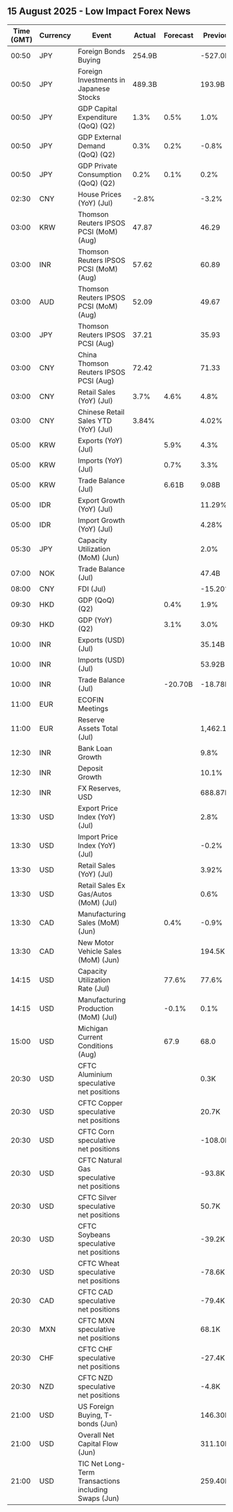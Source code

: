 ## 15 August 2025 - Low Impact Forex News

| Time (GMT) | Currency | Event | Actual | Forecast | Previous |
|------|----------|-------|--------|----------|----------|
| 00:50 | JPY | Foreign Bonds Buying | 254.9B |  | -527.0B |
| 00:50 | JPY | Foreign Investments in Japanese Stocks | 489.3B |  | 193.9B |
| 00:50 | JPY | GDP Capital Expenditure (QoQ) (Q2) | 1.3% | 0.5% | 1.0% |
| 00:50 | JPY | GDP External Demand (QoQ) (Q2) | 0.3% | 0.2% | -0.8% |
| 00:50 | JPY | GDP Private Consumption (QoQ) (Q2) | 0.2% | 0.1% | 0.2% |
| 02:30 | CNY | House Prices (YoY) (Jul) | -2.8% |  | -3.2% |
| 03:00 | KRW | Thomson Reuters IPSOS PCSI (MoM) (Aug) | 47.87 |  | 46.29 |
| 03:00 | INR | Thomson Reuters IPSOS PCSI (MoM) (Aug) | 57.62 |  | 60.89 |
| 03:00 | AUD | Thomson Reuters IPSOS PCSI (MoM) (Aug) | 52.09 |  | 49.67 |
| 03:00 | JPY | Thomson Reuters IPSOS PCSI (Aug) | 37.21 |  | 35.93 |
| 03:00 | CNY | China Thomson Reuters IPSOS PCSI (Aug) | 72.42 |  | 71.33 |
| 03:00 | CNY | Retail Sales (YoY) (Jul) | 3.7% | 4.6% | 4.8% |
| 03:00 | CNY | Chinese Retail Sales YTD (YoY) (Jul) | 3.84% |  | 4.02% |
| 05:00 | KRW | Exports (YoY) (Jul) |  | 5.9% | 4.3% |
| 05:00 | KRW | Imports (YoY) (Jul) |  | 0.7% | 3.3% |
| 05:00 | KRW | Trade Balance (Jul) |  | 6.61B | 9.08B |
| 05:00 | IDR | Export Growth (YoY) (Jul) |  |  | 11.29% |
| 05:00 | IDR | Import Growth (YoY) (Jul) |  |  | 4.28% |
| 05:30 | JPY | Capacity Utilization (MoM) (Jun) |  |  | 2.0% |
| 07:00 | NOK | Trade Balance (Jul) |  |  | 47.4B |
| 08:00 | CNY | FDI (Jul) |  |  | -15.20% |
| 09:30 | HKD | GDP (QoQ) (Q2) |  | 0.4% | 1.9% |
| 09:30 | HKD | GDP (YoY) (Q2) |  | 3.1% | 3.0% |
| 10:00 | INR | Exports (USD) (Jul) |  |  | 35.14B |
| 10:00 | INR | Imports (USD) (Jul) |  |  | 53.92B |
| 10:00 | INR | Trade Balance (Jul) |  | -20.70B | -18.78B |
| 11:00 | EUR | ECOFIN Meetings |  |  |  |
| 11:00 | EUR | Reserve Assets Total (Jul) |  |  | 1,462.10B |
| 12:30 | INR | Bank Loan Growth |  |  | 9.8% |
| 12:30 | INR | Deposit Growth |  |  | 10.1% |
| 12:30 | INR | FX Reserves, USD |  |  | 688.87B |
| 13:30 | USD | Export Price Index (YoY) (Jul) |  |  | 2.8% |
| 13:30 | USD | Import Price Index (YoY) (Jul) |  |  | -0.2% |
| 13:30 | USD | Retail Sales (YoY) (Jul) |  |  | 3.92% |
| 13:30 | USD | Retail Sales Ex Gas/Autos (MoM) (Jul) |  |  | 0.6% |
| 13:30 | CAD | Manufacturing Sales (MoM) (Jun) |  | 0.4% | -0.9% |
| 13:30 | CAD | New Motor Vehicle Sales (MoM) (Jun) |  |  | 194.5K |
| 14:15 | USD | Capacity Utilization Rate (Jul) |  | 77.6% | 77.6% |
| 14:15 | USD | Manufacturing Production (MoM) (Jul) |  | -0.1% | 0.1% |
| 15:00 | USD | Michigan Current Conditions (Aug) |  | 67.9 | 68.0 |
| 20:30 | USD | CFTC Aluminium speculative net positions |  |  | 0.3K |
| 20:30 | USD | CFTC Copper speculative net positions |  |  | 20.7K |
| 20:30 | USD | CFTC Corn speculative net positions |  |  | -108.0K |
| 20:30 | USD | CFTC Natural Gas speculative net positions |  |  | -93.8K |
| 20:30 | USD | CFTC Silver speculative net positions |  |  | 50.7K |
| 20:30 | USD | CFTC Soybeans speculative net positions |  |  | -39.2K |
| 20:30 | USD | CFTC Wheat speculative net positions |  |  | -78.6K |
| 20:30 | CAD | CFTC CAD speculative net positions |  |  | -79.4K |
| 20:30 | MXN | CFTC MXN speculative net positions |  |  | 68.1K |
| 20:30 | CHF | CFTC CHF speculative net positions |  |  | -27.4K |
| 20:30 | NZD | CFTC NZD speculative net positions |  |  | -4.8K |
| 21:00 | USD | US Foreign Buying, T-bonds (Jun) |  |  | 146.30B |
| 21:00 | USD | Overall Net Capital Flow (Jun) |  |  | 311.10B |
| 21:00 | USD | TIC Net Long-Term Transactions including Swaps (Jun) |  |  | 259.40B |

